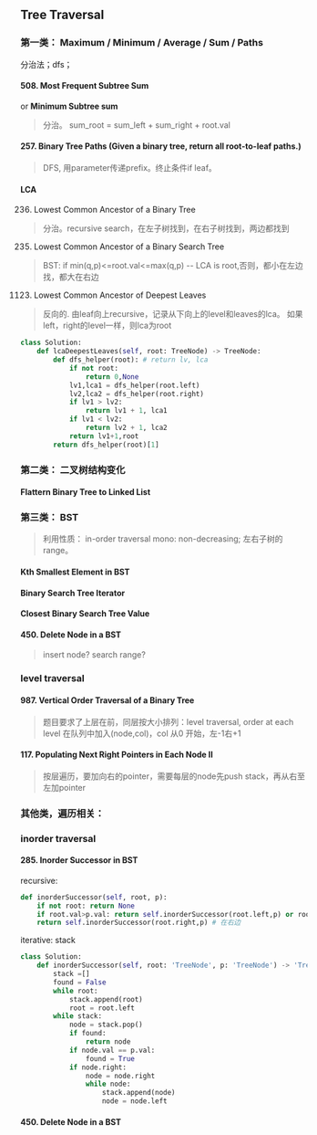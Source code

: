 
## Tree Traversal
### 第一类： Maximum / Minimum / Average / Sum / Paths
分治法；dfs；
#### 508. Most Frequent Subtree Sum
or __Minimum Subtree sum__
> 分治。 sum_root = sum_left + sum_right + root.val

#### 257. Binary Tree Paths (Given a binary tree, return all root-to-leaf paths.)
> DFS, 用parameter传递prefix。终止条件if leaf。
#### LCA
236. Lowest Common Ancestor of a Binary Tree
> 分治。recursive search，在左子树找到，在右子树找到，两边都找到
235. Lowest Common Ancestor of a Binary Search Tree
> BST: if min(q,p)<=root.val<=max(q,p) -- LCA is root,否则，都小在左边找，都大在右边
1123. Lowest Common Ancestor of Deepest Leaves
> 反向的. 由leaf向上recursive，记录从下向上的level和leaves的lca。
> 如果left，right的level一样，则lca为root
```python
class Solution:
    def lcaDeepestLeaves(self, root: TreeNode) -> TreeNode:
        def dfs_helper(root): # return lv, lca
            if not root:
                return 0,None
            lv1,lca1 = dfs_helper(root.left)
            lv2,lca2 = dfs_helper(root.right)
            if lv1 > lv2:
                return lv1 + 1, lca1
            if lv1 < lv2:
                return lv2 + 1, lca2
            return lv1+1,root
        return dfs_helper(root)[1]
```

### 第二类： 二叉树结构变化
#### Flattern Binary Tree to Linked List
### 第三类： BST
> 利用性质： in-order traversal mono: non-decreasing; 左右子树的range。
#### Kth Smallest Element in BST
#### Binary Search Tree Iterator
#### Closest Binary Search Tree Value
#### 450. Delete Node in a BST
> insert node? search range?

### level traversal
#### 987. Vertical Order Traversal of a Binary Tree
> 题目要求了上层在前，同层按大小排列：level traversal, order at each level
> 在队列中加入(node,col)，col 从0 开始，左-1右+1
#### 117. Populating Next Right Pointers in Each Node II
> 按层遍历，要加向右的pointer，需要每层的node先push stack，再从右至左加pointer

### 其他类，遍历相关：
### inorder traversal
#### 285. Inorder Successor in BST
recursive:
```python
def inorderSuccessor(self, root, p):
    if not root: return None
    if root.val>p.val: return self.inorderSuccessor(root.left,p) or root # 在左边或者根
    return self.inorderSuccessor(root.right,p) # 在右边
```
iterative: stack
```python
class Solution:
    def inorderSuccessor(self, root: 'TreeNode', p: 'TreeNode') -> 'TreeNode':
        stack =[]
        found = False
        while root:
            stack.append(root)
            root = root.left
        while stack:
            node = stack.pop()
            if found:
                return node
            if node.val == p.val:
                found = True
            if node.right:
                node = node.right
                while node:
                    stack.append(node)
                    node = node.left
```
#### 450. Delete Node in a BST
